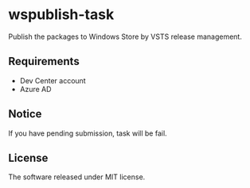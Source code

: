 wspublish-task
====

Publish the packages to Windows Store by VSTS release management.

Requirements
----

* Dev Center account
* Azure AD

Notice
----

If you have pending submission, task will be fail.

License
----

The software released under MIT license.
